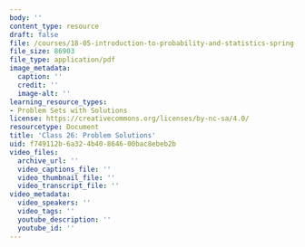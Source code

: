 ```yaml
---
body: ''
content_type: resource
draft: false
file: /courses/18-05-introduction-to-probability-and-statistics-spring-2022/mit18_05_s22_class26_pset_sol.pdf
file_size: 86903
file_type: application/pdf
image_metadata:
  caption: ''
  credit: ''
  image-alt: ''
learning_resource_types:
- Problem Sets with Solutions
license: https://creativecommons.org/licenses/by-nc-sa/4.0/
resourcetype: Document
title: 'Class 26: Problem Solutions'
uid: f749112b-6a32-4b40-8646-00bac8ebeb2b
video_files:
  archive_url: ''
  video_captions_file: ''
  video_thumbnail_file: ''
  video_transcript_file: ''
video_metadata:
  video_speakers: ''
  video_tags: ''
  youtube_description: ''
  youtube_id: ''
---
```

